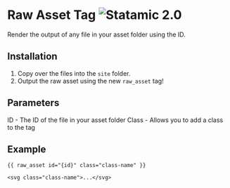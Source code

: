 # Raw Asset Tag ![Statamic 2.0](https://img.shields.io/badge/statamic-2.0-blue.svg?style=flat-square)

Render the output of any file in your asset folder using the ID.

## Installation
1. Copy over the files into the `site` folder.
2. Output the raw asset using the new `raw_asset` tag!

## Parameters

ID - The ID of the file in your asset folder
Class - Allows you to add a class to the tag

## Example

```
{{ raw_asset id="{id}" class="class-name" }}
```

```
<svg class="class-name">...</svg>
```
